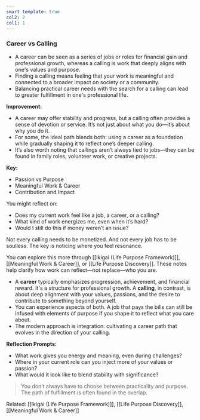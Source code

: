 ```yaml
---
smart template: true
col2: 2
col1: 1
---
```

### Career vs Calling

- A career can be seen as a series of jobs or roles for financial gain and professional growth, whereas a calling is work that deeply aligns with one's values and purpose.
- Finding a calling means feeling that your work is meaningful and connected to a broader impact on society or a community.
- Balancing practical career needs with the search for a calling can lead to greater fulfillment in one's professional life.

**Improvement:**
- A career may offer stability and progress, but a calling often provides a sense of devotion or service. It’s not just about what you do—it’s about why you do it.
- For some, the ideal path blends both: using a career as a foundation while gradually shaping it to reflect one’s deeper calling.
- It’s also worth noting that callings aren’t always tied to jobs—they can be found in family roles, volunteer work, or creative projects.

**Key:**
- Passion vs Purpose
- Meaningful Work & Career
- Contribution and Impact


You might reflect on:
- Does my current work feel like a job, a career, or a calling?
- What kind of work energizes me, even when it’s hard?
- Would I still do this if money weren’t an issue?

Not every calling needs to be monetized. And not every job has to be soulless. The key is noticing where you feel resonance.

You can explore this more through [[Ikigai (Life Purpose Framework)]], [[Meaningful Work & Career]], or [[Life Purpose Discovery]]. These notes help clarify how work can reflect—not replace—who you are.


- A **career** typically emphasizes progression, achievement, and financial reward. It's a structure for professional growth. A **calling**, in contrast, is about deep alignment with your values, passions, and the desire to contribute to something beyond yourself.
- You can experience aspects of both. A job that pays the bills can still be infused with elements of purpose if you shape it to reflect what you care about.
- The modern approach is integration: cultivating a career path that evolves in the direction of your calling.

**Reflection Prompts:**
- What work gives you energy and meaning, even during challenges?
- Where in your current role can you inject more of your values or passion?
- What would it look like to blend stability with significance?

> You don’t always have to choose between practicality and purpose. The path of fulfillment is often found in the overlap.

Related: [[Ikigai (Life Purpose Framework)]], [[Life Purpose Discovery]], [[Meaningful Work & Career]]